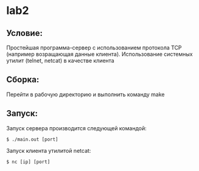 lab2
=======

Условие:
-------
Простейшая программа-сервер с использованием протокола TCP (например возращающая данные клиента). Использование системных утилит (telnet, netcat) в качестве клиента

Сборка:
-------
Перейти в рабочую директорию и выполнить команду make

Запуск:
-------
Запуск сервера производится следующей командой:

	$ ./main.out [port]

Запуск клиента утилитой netcat:

    $ nc [ip] [port]
